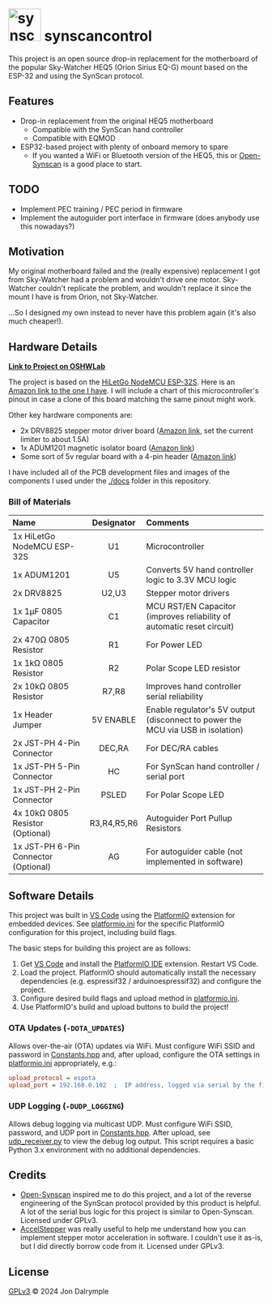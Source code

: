 # <img src="docs/icon.jpg" alt="synscancontrol icon" width="64"/> synscancontrol

This project is an open source drop-in replacement for the motherboard of the popular Sky-Watcher HEQ5 (Orion Sirius EQ-G) mount based on the ESP-32 and using the SynScan protocol.

## Features

- Drop-in replacement from the original HEQ5 motherboard
  - Compatible with the SynScan hand controller
  - Compatible with EQMOD
- ESP32-based project with plenty of onboard memory to spare
  - If you wanted a WiFi or Bluetooth version of the HEQ5, this or [Open-Synscan](https://github.com/vsirvent/Open-Synscan) is a good place to start.

## TODO

- Implement PEC training / PEC period in firmware
- Implement the autoguider port interface in firmware (does anybody use this nowadays?)

## Motivation

My original motherboard failed and the (really expensive) replacement I got from Sky-Watcher had a problem and wouldn't drive one motor. Sky-Watcher couldn't replicate the problem, and wouldn't replace it since the mount I have is from Orion, not Sky-Watcher.

...So I designed my own instead to never have this problem again (it's also much cheaper!).

## Hardware Details

[**Link to Project on OSHWLab**](https://oshwlab.com/j_dalrym2/synscan-control-rev-1_copy_copy)

The project is based on the [HiLetGo NodeMCU ESP-32S](http://www.hiletgo.com/ProductDetail/1906566.html). Here is an [Amazon link to the one I have](https://www.amazon.com/gp/product/B0718T232Z). I will include a chart of this microcontroller's pinout in case a clone of this board matching the same pinout might work.

Other key hardware components are:
- 2x DRV8825 stepper motor driver board ([Amazon link](https://www.amazon.com/gp/product/B07XF2LYC8), set the current limiter to about 1.5A)
- 1x ADUM1201 magnetic isolator board ([Amazon link](https://www.amazon.com/gp/product/B0725BJMTQ))
- Some sort of 5v regular board with a 4-pin header ([Amazon link](https://www.amazon.com/gp/product/B08JZ5FVLC))

I have included all of the PCB development files and images of the components I used under the [./docs](./docs) folder in this repository.

### Bill of Materials
|                Name                 | Designator |                                   Comments                                     |
|:------------------------------------|:----------:|:-------------------------------------------------------------------------------|
|1x HiLetGo NodeMCU ESP-32S           |U1          |Microcontroller                                                                 |
|1x ADUM1201                          |U5          |Converts 5V hand controller logic to 3.3V MCU logic                             |
|2x DRV8825                           |U2,U3       |Stepper motor drivers                                                           |
|1x 1μF 0805 Capacitor                |C1          |MCU RST/EN Capacitor (improves reliability of automatic reset circuit)          |
|2x 470Ω 0805 Resistor                |R1          |For Power LED                                                                   |
|1x 1kΩ 0805 Resistor                 |R2          |Polar Scope LED resistor                                                        |
|2x 10kΩ 0805 Resistor                |R7,R8       |Improves hand controller serial reliability                                     |
|1x Header Jumper                     |5V ENABLE   |Enable regulator's 5V output (disconnect to power the MCU via USB in isolation) |
|2x JST-PH 4-Pin Connector            |DEC,RA      |For DEC/RA cables                                                               |
|1x JST-PH 5-Pin Connector            |HC          |For SynScan hand controller / serial port                                       |
|1x JST-PH 2-Pin Connector            |PSLED       |For Polar Scope LED                                                             |
|4x 10kΩ 0805 Resistor (Optional)     |R3,R4,R5,R6 |Autoguider Port Pullup Resistors                                                |
|1x JST-PH 6-Pin Connector (Optional) |AG          |For autoguider cable (not implemented in software)                              |

## Software Details

This project was built in [VS Code](https://code.visualstudio.com/) using the [PlatformIO](https://platformio.org/) extension for embedded devices. See [platformio.ini](platformio.ini) for the specific PlatformIO configuration for this project, including build flags.

The basic steps for building this project are as follows:
1. Get [VS Code](https://code.visualstudio.com/) and install the [PlatformIO IDE](https://marketplace.visualstudio.com/items?itemName=platformio.platformio-ide) extension. Restart VS Code.
2. Load the project. PlatformIO should automatically install the necessary dependencies (e.g. espressif32 / arduinoespressif32) and configure the project.
3. Configure desired build flags and upload method in [platformio.ini](platformio.ini).
4. Use PlatformIO's build and upload buttons to build the project!

### OTA Updates (`-DOTA_UPDATES`)
Allows over-the-air (OTA) updates via WiFi. Must configure WiFi SSID and password in [Constants.hpp](src/synscancontrol/Constants.hpp) and, after upload, configure the OTA settings in [platformio.ini](platformio.ini) appropriately, e.g.:
```ini
upload_protocol = espota
upload_port = 192.168.0.102  ;  IP address, logged via serial by the firmware on WiFi connect
```

### UDP Logging (`-DUDP_LOGGING`)
Allows debug logging via multicast UDP. Must configure WiFi SSID, password, and UDP port in [Constants.hpp](src/synscancontrol/Constants.hpp). After upload, see [udp_receiver.py](tools/udp_receiver.py) to view the debug log output. This script requires a basic Python 3.x environment with no additional dependencies.

## Credits

- [Open-Synscan](https://github.com/vsirvent/Open-Synscan) inspired me to do this project, and a lot of the reverse engineering of the SynScan protocol provided by this product is helpful. A lot of the serial bus logic for this project is similar to Open-Synscan. Licensed under GPLv3.
- [AccelStepper](https://www.airspayce.com/mikem/arduino/AccelStepper/) was really useful to help me understand how you can implement stepper motor acceleration in software. I couldn't use it as-is, but I did directly borrow code from it. Licensed under GPLv3.

## License

[GPLv3](https://choosealicense.com/licenses/gpl-3.0/) &copy; 2024 Jon Dalrymple